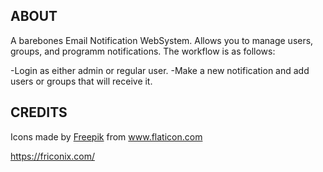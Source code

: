 ## ABOUT

A barebones Email Notification WebSystem. Allows you to manage users, groups, and programm notifications. The workflow is as follows:

-Login as either admin or regular user.
-Make a new notification and add users or groups that will receive it.


## CREDITS
Icons made by <a href="https://www.flaticon.com/authors/freepik" title="Freepik">Freepik</a> from <a href="https://www.flaticon.com/" title="Flaticon"> www.flaticon.com</a>

https://friconix.com/